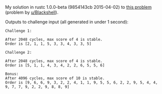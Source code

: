 My solution in rustc 1.0.0-beta (9854143cb 2015-04-02)  to [this problem](https://www.reddit.com/r/dailyprogrammer/comments/33ow0c/20150424_challenge_211_hard_hungry_puppies/) (problem by [u/Blackshell](https://www.reddit.com/user/Blackshell)).

Outputs to challenge input (all generated in under 1 second):

    Challenge 1:

    After 2048 cycles, max score of 4 is stable.
    Order is [2, 1, 1, 5, 3, 3, 4, 3, 3, 5]
    
    Challenge 2:
    
    After 2048 cycles, max score of 4 is stable.
    Order is [5, 1, 1, 4, 3, 4, 2, 2, 6, 5, 5, 6]
    
    Bonus:
    After 4096 cycles, max score of 10 is stable.
    Order is [9, 6, 6, 9, 3, 2, 2, 4, 1, 1, 9, 5, 5, 6, 2, 2, 9, 5, 4, 4, 9, 7, 7, 9, 2, 2, 9, 8, 8, 9]
